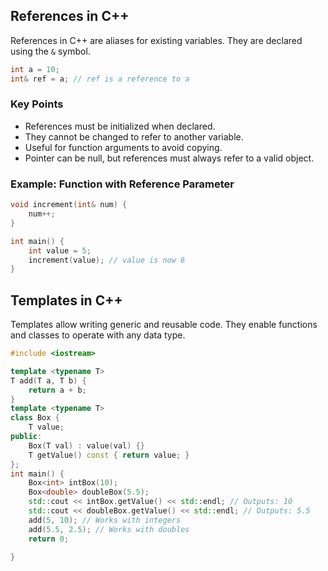 ## References in C++
References in C++ are aliases for existing variables. They are declared using the `&` symbol.

```cpp
int a = 10;
int& ref = a; // ref is a reference to a
```

### Key Points
- References must be initialized when declared.
- They cannot be changed to refer to another variable.
- Useful for function arguments to avoid copying.
- Pointer can be null, but references must always refer to a valid object.


### Example: Function with Reference Parameter
```cpp
void increment(int& num) {
    num++;
}

int main() {
    int value = 5;
    increment(value); // value is now 6
}
```

## Templates in C++
Templates allow writing generic and reusable code. They enable functions and classes to operate with any data type.


```cpp
#include <iostream>

template <typename T>
T add(T a, T b) {
    return a + b;
}
template <typename T>           
class Box {
    T value;
public:
    Box(T val) : value(val) {}
    T getValue() const { return value; }
};
int main() {
    Box<int> intBox(10);
    Box<double> doubleBox(5.5);
    std::cout << intBox.getValue() << std::endl; // Outputs: 10
    std::cout << doubleBox.getValue() << std::endl; // Outputs: 5.5
    add(5, 10); // Works with integers
    add(5.5, 2.5); // Works with doubles
    return 0;

}
```
